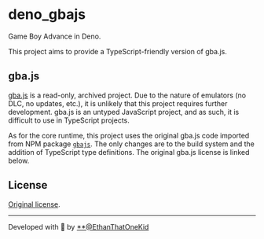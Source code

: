 # deno_gbajs

Game Boy Advance in Deno.

This project aims to provide a TypeScript-friendly version of gba.js.

## gba.js

[gba.js](https://github.com/endrift/gbajs) is a read-only, archived project. Due
to the nature of emulators (no DLC, no updates, etc.), it is unlikely that this
project requires further development. gba.js is an untyped JavaScript project,
and as such, it is difficult to use in TypeScript projects.

As for the core runtime, this project uses the original gba.js code imported
from NPM package [`gbajs`](https://www.npmjs.com/package/gbajs). The only
changes are to the build system and the addition of TypeScript type definitions.
The original gba.js license is linked below.

## License

[Original license](https://github.com/endrift/gbajs/blob/master/COPYING).

---

Developed with 🦕 by [**@EthanThatOneKid](https://etok.codes/)
